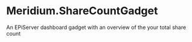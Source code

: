 # Meridium.ShareCountGadget
An EPiServer dashboard gadget with an overview of the your total share count
